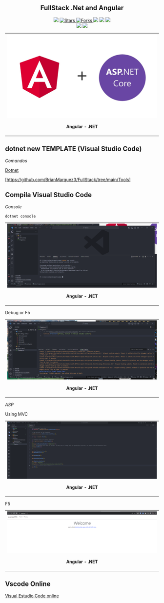 <h2 align="center"> FullStack .Net and Angular </h2>

<p align="center">
  
   </a>
    <img src="https://img.shields.io/github/languages/top/BrianMarquez3/FullStack?color=blue">
  </a>
  <a href="https://github.com/BrianMarquez3/FullStack/stargazers">
    <img src="https://img.shields.io/github/stars/BrianMarquez3/FullStack.svg?style=flat" alt="Stars">
  </a>
  <a href="https://github.com/BrianMarquez3/FullStack/network">
    <img src="https://img.shields.io/github/forks/BrianMarquez3/FullStack.svg?style=flat" alt="Forks">
  </a>
    <img src="https://img.shields.io/github/v/tag/BrianMarquez3/FullStack?color=red&label=Version&logo=c#">
  </a>
  
  </a>
    <img src="https://img.shields.io/github/languages/code-size/BrianMarquez3/FullStack">
  </a>
  
  </a>
    <img src="https://img.shields.io/github/downloads/BrianMarquez3/FullStack/total?color=red">
  </a>
  
   </a>
   <a href="https://github.com/BrianMarquez3/FullStack/network">
  </a><br>
 
  <img src="https://img.shields.io/github/last-commit/BrianMarquez3/FullStack?color=yellow&style=for-the-badge">
  <img src="https://img.shields.io/github/languages/count/BrianMarquez3/FullStack?style=for-the-badge">
  
</p>
  
<table align="center">
  <tr>
    <td align="center" style="padding=0;width=50%;">
      <img align="center" style="padding=0;" src="./images/angularanddotnetcore.jpg" />
      <h4 align="center"> Angular - .NET </h4>
    </td>
  </tr>
</table>

## dotnet new TEMPLATE (Visual Studio Code)

_Comandos_

[Dotnet](https://learn.microsoft.com/en-us/dotnet/core/tools/dotnet-new)

[https://github.com/BrianMarquez3/FullStack/tree/main/Tools]


## Compila Visual Studio Code


_Console_

```bash
dotnet console
```


<table align="center">
  <tr>
    <td align="center" style="padding=0;width=50%;">
      <img align="center" style="padding=0;" src="./images/console.png" />
      <h4 align="center"> Angular - .NET </h4>
    </td>
  </tr>
</table>

Debug or F5


<table align="center">
  <tr>
    <td align="center" style="padding=0;width=50%;">
      <img align="center" style="padding=0;" src="./images/console_1.png" />
      <h4 align="center"> Angular - .NET </h4>
    </td>
  </tr>
</table>


_ASP_

Using MVC

<table align="center">
  <tr>
    <td align="center" style="padding=0;width=50%;">
      <img align="center" style="padding=0;" src="./images/web.png" />
      <h4 align="center"> Angular - .NET </h4>
    </td>
  </tr>
</table>

F5

<table align="center">
  <tr>
    <td align="center" style="padding=0;width=50%;">
      <img align="center" style="padding=0;" src="./images/web_1.png" />
      <h4 align="center"> Angular - .NET </h4>
    </td>
  </tr>
</table>



## Vscode Online

[Visual Estudio Code online](https://vscode.dev/)